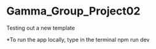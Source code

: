 # Gamma_Group_Project02
Testing out a new template


*To run the app locally, type in the terminal npm run dev 